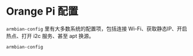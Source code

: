 # Orange Pi 配置

`armbian-config` 里有大多数系统的配置项，包括连接 Wi-Fi、获取静态IP、开启热点、打开 i2c 服务、甚至 apt 换源。

```shell
armbian-config
```
